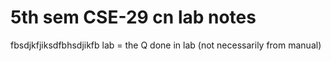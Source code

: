  # 5th sem CSE-29 cn lab notes 
 fbsdjkfjiksdfbhsdjikfb lab = the Q done in lab (not necessarily from manual)<br>
